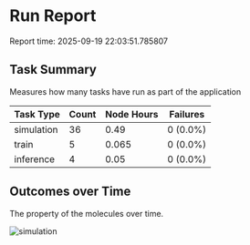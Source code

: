 # Run Report
Report time: 2025-09-19 22:03:51.785807

## Task Summary
Measures how many tasks have run as part of the application

| Task Type   |   Count |   Node Hours | Failures   |
|-------------|---------|--------------|------------|
| simulation  |      36 |        0.49  | 0 (0.0%)   |
| train       |       5 |        0.065 | 0 (0.0%)   |
| inference   |       4 |        0.05  | 0 (0.0%)   |

## Outcomes over Time
The property of the molecules over time.

![simulation](simulation-outputs.png)
